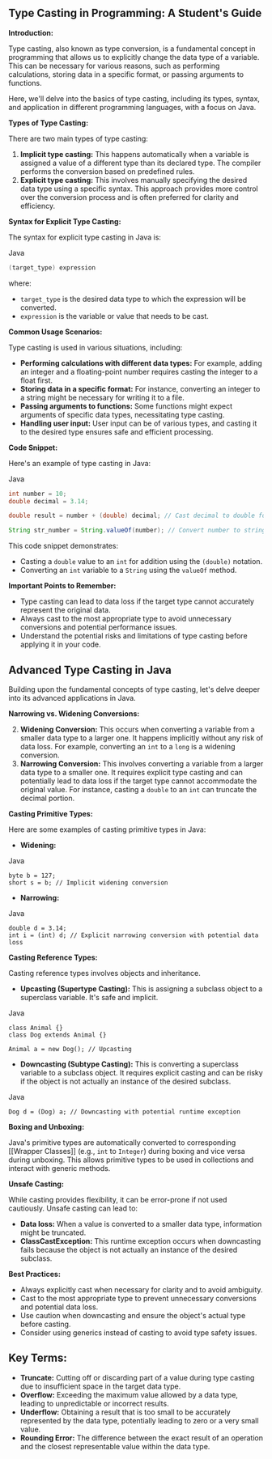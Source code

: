 ## Type Casting in Programming: A Student's Guide

**Introduction:**

Type casting, also known as type conversion, is a fundamental concept in programming that allows us to explicitly change the data type of a variable. This can be necessary for various reasons, such as performing calculations, storing data in a specific format, or passing arguments to functions.

Here, we'll delve into the basics of type casting, including its types, syntax, and application in different programming languages, with a focus on Java.

**Types of Type Casting:**

There are two main types of type casting:

1. **Implicit type casting:** This happens automatically when a variable is assigned a value of a different type than its declared type. The compiler performs the conversion based on predefined rules.
2. **Explicit type casting:** This involves manually specifying the desired data type using a specific syntax. This approach provides more control over the conversion process and is often preferred for clarity and efficiency.

**Syntax for Explicit Type Casting:**

The syntax for explicit type casting in Java is:

Java

```java
(target_type) expression
```

where:

- `target_type` is the desired data type to which the expression will be converted.
- `expression` is the variable or value that needs to be cast.

**Common Usage Scenarios:**

Type casting is used in various situations, including:

- **Performing calculations with different data types:** For example, adding an integer and a floating-point number requires casting the integer to a float first.
- **Storing data in a specific format:** For instance, converting an integer to a string might be necessary for writing it to a file.
- **Passing arguments to functions:** Some functions might expect arguments of specific data types, necessitating type casting.
- **Handling user input:** User input can be of various types, and casting it to the desired type ensures safe and efficient processing.

**Code Snippet:**

Here's an example of type casting in Java:

Java

```java
int number = 10;
double decimal = 3.14;

double result = number + (double) decimal; // Cast decimal to double for addition

String str_number = String.valueOf(number); // Convert number to string
```

This code snippet demonstrates:

- Casting a `double` value to an `int` for addition using the `(double)` notation.
- Converting an `int` variable to a `String` using the `valueOf` method.

**Important Points to Remember:**

- Type casting can lead to data loss if the target type cannot accurately represent the original data.
- Always cast to the most appropriate type to avoid unnecessary conversions and potential performance issues.
- Understand the potential risks and limitations of type casting before applying it in your code.



## Advanced Type Casting in Java

Building upon the fundamental concepts of type casting, let's delve deeper into its advanced applications in Java.

**Narrowing vs. Widening Conversions:**

2. **Widening Conversion:** This occurs when converting a variable from a smaller data type to a larger one. It happens implicitly without any risk of data loss. For example, converting an `int` to a `long` is a widening conversion.
4. **Narrowing Conversion:** This involves converting a variable from a larger data type to a smaller one. It requires explicit type casting and can potentially lead to data loss if the target type cannot accommodate the original value. For instance, casting a `double` to an `int` can truncate the decimal portion.

**Casting Primitive Types:**

Here are some examples of casting primitive types in Java:

- **Widening:**

Java

```
byte b = 127;
short s = b; // Implicit widening conversion
```

- **Narrowing:**

Java

```
double d = 3.14;
int i = (int) d; // Explicit narrowing conversion with potential data loss
```

**Casting Reference Types:**

Casting reference types involves objects and inheritance.

- **Upcasting (Supertype Casting):** This is assigning a subclass object to a superclass variable. It's safe and implicit.

Java

```
class Animal {}
class Dog extends Animal {}

Animal a = new Dog(); // Upcasting
```

- **Downcasting (Subtype Casting):** This is converting a superclass variable to a subclass object. It requires explicit casting and can be risky if the object is not actually an instance of the desired subclass.

Java

```
Dog d = (Dog) a; // Downcasting with potential runtime exception
```

**Boxing and Unboxing:**

Java's primitive types are automatically converted to corresponding [[Wrapper Classes]] (e.g., `int` to `Integer`) during boxing and vice versa during unboxing. This allows primitive types to be used in collections and interact with generic methods.

**Unsafe Casting:**

While casting provides flexibility, it can be error-prone if not used cautiously. Unsafe casting can lead to:

- **Data loss:** When a value is converted to a smaller data type, information might be truncated.
- **ClassCastException:** This runtime exception occurs when downcasting fails because the object is not actually an instance of the desired subclass.

**Best Practices:**

- Always explicitly cast when necessary for clarity and to avoid ambiguity.
- Cast to the most appropriate type to prevent unnecessary conversions and potential data loss.
- Use caution when downcasting and ensure the object's actual type before casting.
- Consider using generics instead of casting to avoid type safety issues.

## Key Terms:

- **Truncate:** Cutting off or discarding part of a value during type casting due to insufficient space in the target data type.
- **Overflow:** Exceeding the maximum value allowed by a data type, leading to unpredictable or incorrect results.
- **Underflow:** Obtaining a result that is too small to be accurately represented by the data type, potentially leading to zero or a very small value.
- **Rounding Error:** The difference between the exact result of an operation and the closest representable value within the data type.
